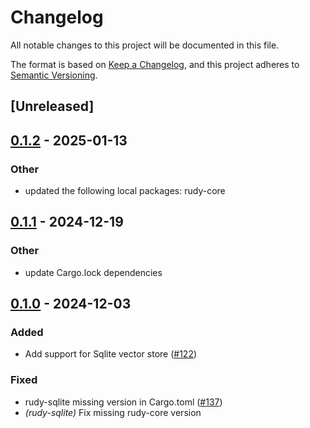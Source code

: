 # Changelog

All notable changes to this project will be documented in this file.

The format is based on [Keep a Changelog](https://keepachangelog.com/en/1.0.0/),
and this project adheres to [Semantic Versioning](https://semver.org/spec/v2.0.0.html).

## [Unreleased]

## [0.1.2](https://github.com/rudyai/rudy/compare/rudy-sqlite-v0.1.1...rudy-sqlite-v0.1.2) - 2025-01-13

### Other

- updated the following local packages: rudy-core

## [0.1.1](https://github.com/rudyai/rudy/compare/rudy-sqlite-v0.1.0...rudy-sqlite-v0.1.1) - 2024-12-19

### Other

- update Cargo.lock dependencies

## [0.1.0](https://github.com/rudyai/rudy/releases/tag/rudy-sqlite-v0.1.0) - 2024-12-03

### Added

- Add support for Sqlite vector store ([#122](https://github.com/rudyai/rudy/pull/122))

### Fixed

- rudy-sqlite missing version in Cargo.toml ([#137](https://github.com/rudyai/rudy/pull/137))
- *(rudy-sqlite)* Fix missing rudy-core version
